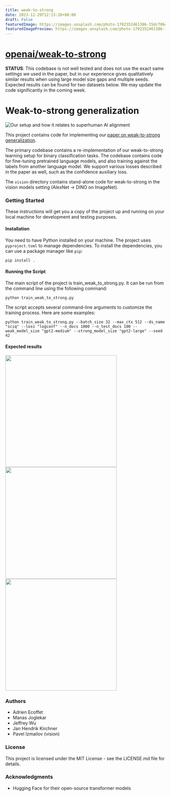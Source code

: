 ```yaml
---
title: weak-to-strong
date: 2023-12-20T12:13:28+08:00
draft: False
featuredImage: https://images.unsplash.com/photo-1702352461386-15dcf064708a?ixid=M3w0NjAwMjJ8MHwxfHJhbmRvbXx8fHx8fHx8fDE3MDMwNDU1ODZ8&ixlib=rb-4.0.3
featuredImagePreview: https://images.unsplash.com/photo-1702352461386-15dcf064708a?ixid=M3w0NjAwMjJ8MHwxfHJhbmRvbXx8fHx8fHx8fDE3MDMwNDU1ODZ8&ixlib=rb-4.0.3
---
```


# [openai/weak-to-strong](https://github.com/openai/weak-to-strong)

**STATUS**: This codebase is not well tested and does not use the exact same settings we used in the paper, but in our experience gives qualitatively similar results when using large model size gaps and multiple seeds.  Expected results can be found for two datasets below.  We may update the code significantly in the coming week.

# Weak-to-strong generalization

![Our setup and how it relates to superhuman AI alignment](./weak-to-strong-setup.png)

This project contains code for implementing our [paper on weak-to-strong generalization](https://cdn.openai.com/papers/weak-to-strong-generalization.pdf).

The primary codebase contains a re-implementation of our weak-to-strong learning setup for binary classification tasks.  The codebase contains code for fine-tuning pretrained language models, and also training against the labels from another language model.  We support various losses described in the paper as well, such as the confidence auxiliary loss.

The `vision` directory contains stand-alone code for weak-to-strong in the vision models setting (AlexNet -> DINO on ImageNet).

### Getting Started

These instructions will get you a copy of the project up and running on your local machine for development and testing purposes.

#### Installation

You need to have Python installed on your machine. The project uses `pyproject.toml` to manage dependencies. To install the dependencies, you can use a package manager like `pip`:

```
pip install .
```

#### Running the Script

The main script of the project is train_weak_to_strong.py. It can be run from the command line using the following command:
```
python train_weak_to_strong.py
```

The script accepts several command-line arguments to customize the training process. Here are some examples:

```
python train_weak_to_strong.py --batch_size 32 --max_ctx 512 --ds_name "sciq" --loss "logconf" --n_docs 1000 --n_test_docs 100 --weak_model_size "gpt2-medium" --strong_model_size "gpt2-large" --seed 42
```

#### Expected results

<img src="notebooks/amazon_polarity_None.png" width="350">
<br>
<img src="notebooks/sciq_None.png" width="350">
<br>
<img src="notebooks/Anthropic-hh-rlhf_None.png" width="350">

### Authors

- Adrien Ecoffet
- Manas Joglekar
- Jeffrey Wu
- Jan Hendrik Kirchner
- Pavel Izmailov (vision)

### License

This project is licensed under the MIT License - see the LICENSE.md file for details.

### Acknowledgments

- Hugging Face for their open-source transformer models
